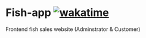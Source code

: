 # Fish-app [![wakatime](https://wakatime.com/badge/github/josue-lubaki/FishAppFrontend.svg)](https://wakatime.com/badge/github/josue-lubaki/FishAppFrontend)
 Frontend fish sales website (Adminstrator & Customer)
